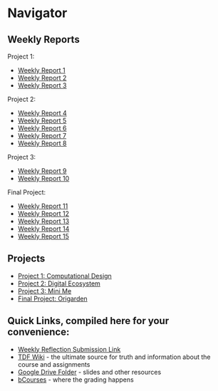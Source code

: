 # Navigator


## Weekly Reports
Project 1:
- [Weekly Report 1](weekly-reports/WeeklyReport1.md)
- [Weekly Report 2](weekly-reports/WeeklyReport2.md)
- [Weekly Report 3](weekly-reports/WeeklyReport3.md)

Project 2:
- [Weekly Report 4](weekly-reports/WeeklyReport4.md)
- [Weekly Report 5](weekly-reports/WeeklyReport5.md)
- [Weekly Report 6](weekly-reports/WeeklyReport6.md)
- [Weekly Report 7](weekly-reports/WeeklyReport7.md)
- [Weekly Report 8](weekly-reports/WeeklyReport8.md)

Project 3:
- [Weekly Report 9](weekly-reports/WeeklyReport9.md)
- [Weekly Report 10](weekly-reports/WeeklyReport10.md)

Final Project:
- [Weekly Report 11](weekly-reports/WeeklyReport11.md)
- [Weekly Report 12](weekly-reports/WeeklyReport12.md)
- [Weekly Report 13](weekly-reports/WeeklyReport13.md)
- [Weekly Report 14](weekly-reports/WeeklyReport14.md)
- [Weekly Report 15](weekly-reports/WeeklyReport15.md)

## Projects
- [Project 1: Computational Design](myCellPhone.gh)
- [Project 2: Digital Ecosystem](https://www.youtube.com/watch?v=v1beZFs5Noo)
- [Project 3: Mini Me](https://youtu.be/jEof8bGRla4)
- [Final Project: Origarden](https://youtu.be/Mqj_ka-ls20)

## Quick Links, compiled here for your convenience: ##
- [Weekly Reflection Submission Link](https://tinyurl.com/DESINV202-PersonalReflections) 
- [TDF Wiki](https://github.com/Berkeley-MDes/desinv-202/wiki) - the ultimate source for truth and information about the course and assignments
- [Google Drive Folder](https://drive.google.com/drive/folders/1OjFgu4llHn-2WayQFVWRKFyOkQ_WaQRx?usp=drive_link) - slides and other resources
- [bCourses](https://bcourses.berkeley.edu/courses/1528355) - where the grading happens


